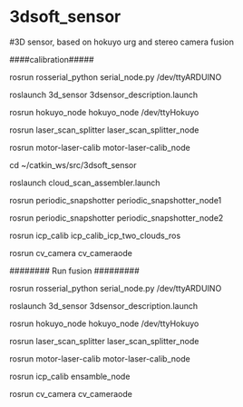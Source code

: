 # 3dsoft_sensor
#3D sensor, based on hokuyo urg and stereo camera fusion

####calibration#####


rosrun rosserial_python serial_node.py /dev/ttyARDUINO

roslaunch 3d_sensor 3dsensor_description.launch

rosrun hokuyo_node hokuyo_node /dev/ttyHokuyo

rosrun laser_scan_splitter laser_scan_splitter_node

rosrun motor-laser-calib motor-laser-calib_node

cd ~/catkin_ws/src/3dsoft_sensor

roslaunch cloud_scan_assembler.launch

rosrun periodic_snapshotter periodic_snapshotter_node1

rosrun periodic_snapshotter periodic_snapshotter_node2

rosrun icp_calib icp_calib_icp_two_clouds_ros

rosrun cv_camera cv_cameraode



######## Run fusion #########


rosrun rosserial_python serial_node.py /dev/ttyARDUINO

roslaunch 3d_sensor 3dsensor_description.launch

rosrun hokuyo_node hokuyo_node /dev/ttyHokuyo

rosrun laser_scan_splitter laser_scan_splitter_node

rosrun motor-laser-calib motor-laser-calib_node

rosrun icp_calib ensamble_node 

rosrun cv_camera cv_cameraode
